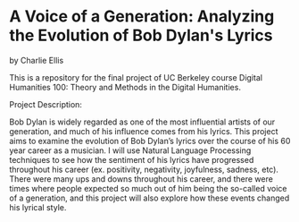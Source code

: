 # A Voice of a Generation: Analyzing the Evolution of Bob Dylan's Lyrics

by Charlie Ellis

This is a repository for the final project of UC Berkeley course Digital Humanities 100: Theory and Methods in the Digital Humanities.

Project Description:

Bob Dylan is widely regarded as one of the most influential artists of our generation, and much of his influence comes from his lyrics. This project aims to examine the evolution of Bob Dylan’s lyrics over the course of his 60 year career as a musician. I will use Natural Language Processing techniques to see how the sentiment of his lyrics have progressed throughout his career (ex. positivity, negativity, joyfulness, sadness, etc). There were many ups and downs throughout his career, and there were times where people expected so much out of him being the so-called voice of a generation, and this project will also explore how these events changed his lyrical style. 
